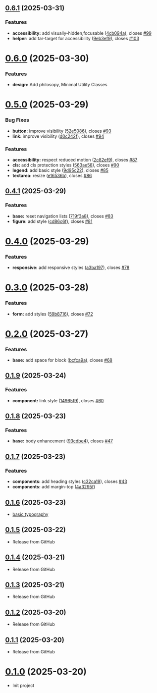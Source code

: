 ## [0.6.1](https://github.com/sanemat/browser-nano-css/compare/v0.6.0...v0.6.1) (2025-03-31)

### Features

- **accessibility:** add visually-hidden,focusable ([4cb094a](https://github.com/sanemat/browser-nano-css/commit/4cb094ab72c7c0a36200d9e1e3885eda643a35c9)), closes [#99](https://github.com/sanemat/browser-nano-css/issues/99)
- **helper:** add tar-target for accessibility ([9eb3ef9](https://github.com/sanemat/browser-nano-css/commit/9eb3ef980ccb0f60d0c0de6e11535c2c1b554bbe)), closes [#103](https://github.com/sanemat/browser-nano-css/issues/103)

# [0.6.0](https://github.com/sanemat/browser-nano-css/compare/v0.5.0...v0.6.0) (2025-03-30)

### Features

- **design:** Add philosopy, Minimal Utility Classes

# [0.5.0](https://github.com/sanemat/browser-nano-css/compare/v0.4.1...v0.5.0) (2025-03-29)

### Bug Fixes

- **button:** improve visibility ([52e5086](https://github.com/sanemat/browser-nano-css/commit/52e508698a90a4df6b09e690f4b9002dc7b61bca)), closes [#93](https://github.com/sanemat/browser-nano-css/issues/93)
- **link:** improve visibility ([d0c242f](https://github.com/sanemat/browser-nano-css/commit/d0c242f0a39b9ec2db9022d3852c1cc8014b29d5)), closes [#94](https://github.com/sanemat/browser-nano-css/issues/94)

### Features

- **accessibility:** respect reduced motion ([2c82ef9](https://github.com/sanemat/browser-nano-css/commit/2c82ef96a921cb33a67d432389fa6af98c948144)), closes [#87](https://github.com/sanemat/browser-nano-css/issues/87)
- **cls:** add cls protection styles ([563ae58](https://github.com/sanemat/browser-nano-css/commit/563ae589188ec1d169d36161329ced3d12504a3b)), closes [#90](https://github.com/sanemat/browser-nano-css/issues/90)
- **legend:** add basic style ([9d95c22](https://github.com/sanemat/browser-nano-css/commit/9d95c2229a77fe6f89b9af44a8206c6e0cc48d69)), closes [#85](https://github.com/sanemat/browser-nano-css/issues/85)
- **textarea:** resize ([e16536b](https://github.com/sanemat/browser-nano-css/commit/e16536b0b5950b3f812057274c87be3c9ffd65dc)), closes [#86](https://github.com/sanemat/browser-nano-css/issues/86)

## [0.4.1](https://github.com/sanemat/browser-nano-css/compare/v0.4.0...v0.4.1) (2025-03-29)

### Features

- **base:** reset navigation lists ([719f3a8](https://github.com/sanemat/browser-nano-css/commit/719f3a8843d6ae64222ff4b37868a6e4519ddec7)), closes [#83](https://github.com/sanemat/browser-nano-css/issues/83)
- **figure:** add style ([cd86c6f](https://github.com/sanemat/browser-nano-css/commit/cd86c6f33c863e2ca0d6f2a5cc7d1cff99610c46)), closes [#81](https://github.com/sanemat/browser-nano-css/issues/81)

# [0.4.0](https://github.com/sanemat/browser-nano-css/compare/v0.3.0...v0.4.0) (2025-03-29)

### Features

- **responsive:** add responsive styles ([a3ba197](https://github.com/sanemat/browser-nano-css/commit/a3ba197ba3a77ed83260595415a15369c8dcdebd)), closes [#78](https://github.com/sanemat/browser-nano-css/issues/78)

# [0.3.0](https://github.com/sanemat/browser-nano-css/compare/v0.2.0...v0.3.0) (2025-03-28)

### Features

- **form:** add styles ([59b8716](https://github.com/sanemat/browser-nano-css/commit/59b87166f661669950403b20c8cc04b651472d10)), closes [#72](https://github.com/sanemat/browser-nano-css/issues/72)

# [0.2.0](https://github.com/sanemat/browser-nano-css/compare/v0.1.9...v0.2.0) (2025-03-27)

### Features

- **base:** add space for block ([bcfca9a](https://github.com/sanemat/browser-nano-css/commit/bcfca9a8d784e589fdee5b0a2b540bad7dd0dd0c)), closes [#68](https://github.com/sanemat/browser-nano-css/issues/68)

## [0.1.9](https://github.com/sanemat/browser-nano-css/compare/v0.1.8...v0.1.9) (2025-03-24)

### Features

- **component:** link style ([14965f9](https://github.com/sanemat/browser-nano-css/commit/14965f9ebdc748c09190a4d70a7f2c1d6fa489e0)), closes [#60](https://github.com/sanemat/browser-nano-css/issues/60)

## [0.1.8](https://github.com/sanemat/browser-nano-css/compare/v0.1.7...v0.1.8) (2025-03-23)

### Features

- **base:** body enhancement ([93cdbe4](https://github.com/sanemat/browser-nano-css/commit/93cdbe48ff9037a416470c15547c6f6080f6d9da)), closes [#47](https://github.com/sanemat/browser-nano-css/issues/47)

## [0.1.7](https://github.com/sanemat/browser-nano-css/compare/v0.1.6...v0.1.7) (2025-03-23)

### Features

- **components:** add heading styles ([c32ca19](https://github.com/sanemat/browser-nano-css/commit/c32ca1918b82a2c1b20bbd79bfd8ddf0bd077258)), closes [#43](https://github.com/sanemat/browser-nano-css/issues/43)
- **components:** add margin-top ([4a3295f](https://github.com/sanemat/browser-nano-css/commit/4a3295f4ffae7f64dd2acc200432d08ebeb7d788))

## [0.1.6](https://github.com/sanemat/browser-nano-css/compare/v0.1.5...v0.1.6) (2025-03-23)

- [basic typography](https://github.com/sanemat/browser-nano-css/pull/36)

## [0.1.5](https://github.com/sanemat/browser-nano-css/compare/v0.1.4...v0.1.5) (2025-03-22)

- Release from GitHub

## [0.1.4](https://github.com/sanemat/browser-nano-css/compare/v0.1.3...v0.1.4) (2025-03-21)

- Release from GitHub

## [0.1.3](https://github.com/sanemat/browser-nano-css/compare/v0.1.2...v0.1.3) (2025-03-21)

- Release from GitHub

## [0.1.2](https://github.com/sanemat/browser-nano-css/compare/v0.1.1...v0.1.2) (2025-03-20)

- Release from GitHub

## [0.1.1](https://github.com/sanemat/browser-nano-css/compare/v0.1.0...v0.1.1) (2025-03-20)

- Release from GitHub

# [0.1.0](https://github.com/sanemat/browser-nano-css/compare/7d04a309f74cf7d8a753e20ef780e8bf9397fa04...v0.1.0) (2025-03-20)

- Init project
